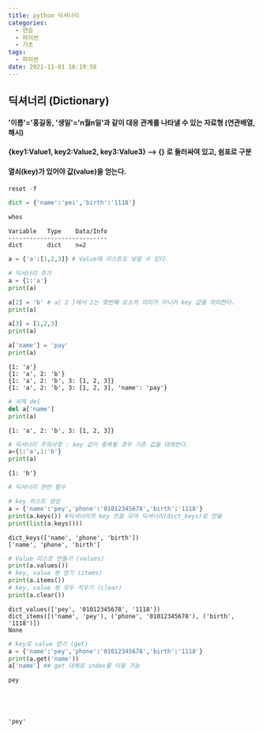 ```yaml
---
title: python 딕셔너리
categories:
  - 연습
  - 파이썬
  - 기초
tags:
  - 파이썬
date: 2021-11-01 16:19:58
---
```

## 딕셔너리 (Dictionary)
#### '이름'='홍길동, '생일'='n월n일'과 같이 대응 관계를 나타낼 수 있는 자료형 (연관배열, 해시)
#### {key1:Value1, key2:Value2, key3:Value3} --> {} 로 둘러싸여 있고, 쉼표로 구분
#### 열쇠(key)가 있어야 값(value)을 얻는다.


```python
reset -f
```


```python
dict = {'name':'pei','birth':'1118'}
```


```python
whos
```

    Variable   Type    Data/Info
    ----------------------------
    dict       dict    n=2
    


```python
a = {'a':[1,2,3]} # Value에 리스트도 넣을 수 있다.
```


```python
# 딕셔너리 추가
a = {1:'a'}
print(a)

a[2] = 'b' # a[ 2 ]에서 2는 몇번째 요소의 의미가 아니라 key 값을 의미한다.
print(a)

a[3] = [1,2,3]
print(a)

a['name'] = 'pay'
print(a)
```

    {1: 'a'}
    {1: 'a', 2: 'b'}
    {1: 'a', 2: 'b', 3: [1, 2, 3]}
    {1: 'a', 2: 'b', 3: [1, 2, 3], 'name': 'pay'}
    


```python
# 삭제 del
del a['name']
print(a)
```

    {1: 'a', 2: 'b', 3: [1, 2, 3]}
    


```python
# 딕셔너리 주의사항 : key 값이 중복될 경우 기존 값을 대체한다.
a={1:'a',1:'b'}
print(a)
```

    {1: 'b'}
    


```python
# 딕셔너리 관련 함수

# key 리스트 생성
a = {'name':'pey','phone':'01012345678','birth':'1118'}
print(a.keys()) #딕셔너리의 key 만을 모아 딕셔너리(dict_keys)로 만듦
print(list(a.keys()))
```

    dict_keys(['name', 'phone', 'birth'])
    ['name', 'phone', 'birth']
    


```python
# Value 리스트 만들기 (values)
print(a.values())
# key, value 쌍 얻기 (items)
print(a.items())
# key, value 쌍 모두 지우기 (clear)
print(a.clear())
```

    dict_values(['pey', '01012345678', '1118'])
    dict_items([('name', 'pey'), ('phone', '01012345678'), ('birth', '1118')])
    None
    


```python
# key로 value 얻기 (get)
a = {'name':'pey','phone':'01012345678','birth':'1118'}
print(a.get('name'))
a['name'] ## get 대체로 index를 이용 가능
```

    pey
    




    'pey'



